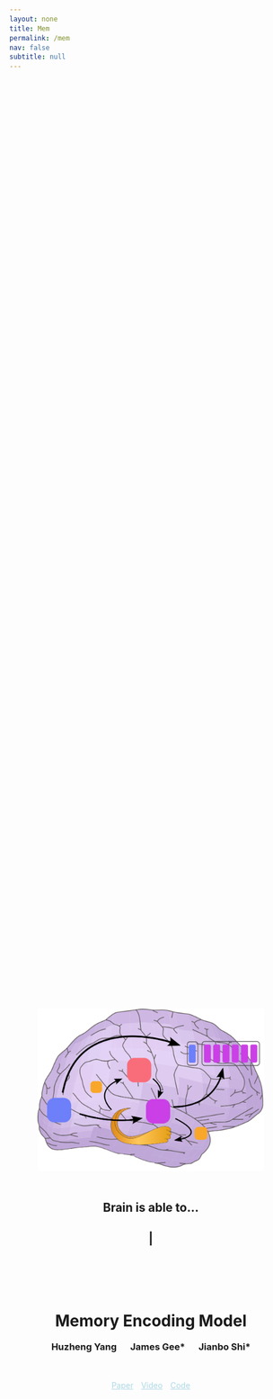 ```yaml
---
layout: none
title: Mem
permalink: /mem
nav: false
subtitle: null
---
```

<link rel="stylesheet" href="{{ site.baseurl | prepend: site.url }}/custom.css">

<div style="display: flex; flex-direction: column; align-items: center; justify-content: center; height: 100vh; text-align: center;">
  <div>
    <img src="assets/custom_images/memory.png" width="80%" style="margin-left:10%; margin-right:10%">
  </div>
  <div style="margin-top: 20px;">
    <h2>Brain is able to...</h2>
    <h2><span id="typing-text"></span>|</h2>
  </div>

  <h1 style="margin-top: 100px;">Memory Encoding Model</h1>
  <h3 style="margin-top: 0px;">Huzheng Yang &emsp; James Gee* &emsp; Jianbo Shi*</h3>

  <div style="margin-top: 20px; ">
    <p style="display: inline-block;">
      <a href="https://github.com/huzeyann/Mem" style="text-decoration: underline; color: lightblue; margin-right: 10px;">Paper</a>
      <a href="https://github.com/huzeyann/Mem" style="text-decoration: underline; color: lightblue; margin-right: 10px;">Video</a>
      <a href="https://github.com/huzeyann/Mem" style="text-decoration: underline; color: lightblue;">Code</a>
    </p>
  </div>
</div>

<script src="https://cdn.jsdelivr.net/npm/typed.js@2.0.11"></script>
<script src="{{ site.baseurl | prepend: site.url }}/typing.js"></script>